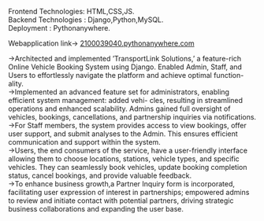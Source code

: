 Frontend Technologies: HTML,CSS,JS.  
Backend Technologies : Django,Python,MySQL.  
Deployment           : Pythonanywhere. 

Webapplication link-> [2100039040.pythonanywhere.com](https://2100039040.pythonanywhere.com/)  

->Architected and implemented ’TransportLink Solutions,’ a feature-rich Online Vehicle Booking System using
Django. Enabled Admin, Staff, and Users to effortlessly navigate the platform and achieve optimal function-
ality.  
->Implemented an advanced feature set for administrators, enabling efficient system management: added vehi-
cles, resulting in streamlined operations and enhanced scalability. Admins gained full oversight of vehicles,
bookings, cancellations, and partnership inquiries via notifications.  
->For Staff members, the system provides access to view bookings, offer user support, and submit analyses to
the Admin. This ensures efficient communication and support within the system.  
->Users, the end consumers of the service, have a user-friendly interface allowing them to choose locations,
stations, vehicle types, and specific vehicles. They can seamlessly book vehicles, update booking completion
status, cancel bookings, and provide valuable feedback.  
->To enhance business growth,a Partner Inquiry form is incorporated, facilitating user expression of interest
in partnerships; empowered admins to review and initiate contact with potential partners, driving strategic
business collaborations and expanding the user base.
